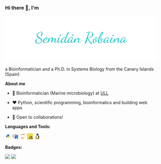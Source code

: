 ### Hi there 👋, I'm

![signature](signature.png)

a Bioinformatician and a Ph.D. in Systems Biology from the Canary Islands (Spain)

**About me**

- 💼 Bioinformatician (Marine microbiology) at [ULL](https://portalciencia.ull.es/investigadores/118137/detalle)

- ❤️ Python, scientific programming, bioinformatics and building web apps

- 💬 Open to collaborations!

**Languages and Tools:**  

<code><img height="20" src="https://raw.githubusercontent.com/github/explore/80688e429a7d4ef2fca1e82350fe8e3517d3494d/topics/python/python.png"></code>
<code><img height="20" src="https://raw.githubusercontent.com/github/explore/80688e429a7d4ef2fca1e82350fe8e3517d3494d/topics/r/r.png"></code>
<code><img height="20" src="https://raw.githubusercontent.com/github/explore/80688e429a7d4ef2fca1e82350fe8e3517d3494d/topics/jupyter-notebook/jupyter-notebook.png"></code>
<code><img height="20" src="https://raw.githubusercontent.com/github/explore/80688e429a7d4ef2fca1e82350fe8e3517d3494d/topics/javascript/javascript.png"></code>
<code><img height="20" src="https://raw.githubusercontent.com/github/explore/80688e429a7d4ef2fca1e82350fe8e3517d3494d/topics/linux/linux.png"></code>

**Badges:**

<a href="https://www.credly.com/badges/d7deb51f-7e5f-422f-8b4e-1bfd08b02b11/public_url" target="_blank"><img src="https://user-images.githubusercontent.com/21340147/188001680-c1fc28cc-3381-447c-b6a9-d2cbf900ff34.png" style="width:100px;"></a>
<a href="https://www.credly.com/badges/243d313b-27af-47b6-aea0-ebdc252a1a57/public_url" target="_blank"><img src="https://user-images.githubusercontent.com/21340147/188000993-32a59174-ca8d-4750-b3a2-9c6b8e913eca.png" style="width:100px;"></a>
